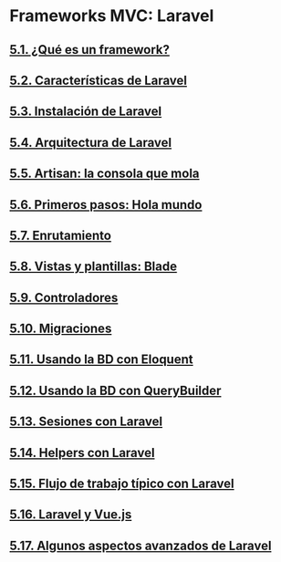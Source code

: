 # Frameworks MVC: Laravel

## [5.1. ¿Qué es un framework?](laravel/5.1.md)
## [5.2. Características de Laravel](laravel/5.2.md)
## [5.3. Instalación de Laravel](laravel/5.3.md)
## [5.4. Arquitectura de Laravel](laravel/5.4.md)
## [5.5. Artisan: la consola que mola](laravel/5.5.md)
## [5.6. Primeros pasos: Hola mundo](laravel/5.6.md)
## [5.7. Enrutamiento](laravel/5.7.md)
## [5.8. Vistas y plantillas: Blade](laravel/5.8.md)
## [5.9. Controladores](laravel/5.9.md)
## [5.10. Migraciones](laravel/5.10.md)
## [5.11. Usando la BD con Eloquent](laravel/5.11.md)
## [5.12. Usando la BD con QueryBuilder](laravel/5.12.md)
## [5.13. Sesiones con Laravel](laravel/5.13.md)
## [5.14. Helpers con Laravel](laravel/5.14.md)
## [5.15. Flujo de trabajo típico con Laravel](laravel/5.15.md)
## [5.16. Laravel y Vue.js](laravel/5.16.md)
## [5.17. Algunos aspectos avanzados de Laravel](laravel/5.17.md)